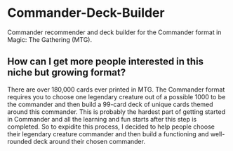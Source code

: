 # Commander-Deck-Builder
Commander recommender and deck builder for the Commander format in Magic: The Gathering (MTG).

## How can I get more people interested in this niche but growing format?
There are over 180,000 cards ever printed in MTG. The Commander format requires you to choose one legendary creature out of a possible 1000 to be the commander and then build a 99-card deck of unique cards themed around this commander. This is probably the hardest part of getting started in Commander and all the learning and fun starts after this step is completed. So to expidite this process, I decided to help people choose their legendary creature commander and then build a functioning and well-rounded deck around their chosen commander.


